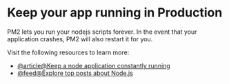 # Keep your app running in Production

PM2 lets you run your nodejs scripts forever. In the event that your application crashes, PM2 will also restart it for you.

Visit the following resources to learn more:

- [@article@Keep a node application constantly running](https://devtut.github.io/nodejs/keep-a-node-application-constantly-running.html#use-pm2-as-a-process-manager)
- [@feed@Explore top posts about Node.js](https://app.daily.dev/tags/nodejs?ref=roadmapsh)
